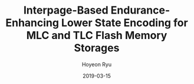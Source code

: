 ---
layout: publication_info  # FIXED! DO NOT CHANGE!
author: "Hoyeon Ryu"   # your name (do not specify the publication authors, please specify publication authors at "pub_authors")
title:  "Interpage-Based Endurance-Enhancing Lower State Encoding for MLC and TLC Flash Memory Storages"  # publication title
date:   2019-03-15  # publication date (not the blog posting date...)

description: |  # provide a brief explanation of your work!
    TBD

params:
    pub_authors:  # publication authors
        - "Wonyoung Lee"
        - "Mincheol Kang"
        - "Seokin Hong"
        - "Soontae Kim"
        - "/members/seokin_hong"

    pub_venue: "MICRO '52: Proceedings of the 52nd Annual IEEE/ACM International Symposium on Microarchitecture"  # full venue name (conference and journal name)

    pub_url: https://ieeexplore.ieee.org/abstract/document/8715674  # URL to get access to the publication (comment this line if you don't have publicaiton URL)
    pub_thumbnail: ""  # image of the thumbnail (comment this line if you don't have any thumbnail to reveal)

    pub_abstract: |  # abstract of your publication
        During the past decade, the endurance of NAND flash memory has severely deteriorated. The maximum number of program and erase cycles has fallen significantly with emerging of multilevel cell (MLC) and triple-level cell (TLC) technology, and scaling down of the cell size. Wear leveling is a general solution used to alleviate this issue; it enables cells to wear down evenly but it cannot actually mitigate the wearing of the cells. Accordingly, techniques are required to minimize the actual cell degradation. This paper proposes endurance-enhancing lower state encoding . The key insight leveraged by the proposed technique is the data pattern-related characteristic of MLC and TLC NAND flash memories, in which the lower the state of the cells, the lower the occurrence of wear out. Thus, our proposed scheme encodes input data to make the cell state as low as possible in consideration of interpage relation. As a result, the wear out of the memory cells can be minimized and their lifetime is improved by 62.7% in a file type and 43.0% in MySQL. Experimental results indicate that our scheme shows better lifetime improvement than other schemes in most cases.

    pub_keywords:  # keywords of your publication
        - Encoding
        - Electron traps
        - Flash memories
        - Error correction codes
        - Degradation
        - Substrates
        - Threshold voltage
        - Data storage systems
        - encoding
        - flash memories
        - reliability

    # Publication Classes: choose one of the class specified below (see more details at "config.yaml")
    #   - ACC : Accelerator
    #   - MS  : Memory System
    #   - CA  : Computer Architecture
    #   - OS  : Operating Systems
    #   - NDP : Near Data Processing / Processing In Memory
    pub_class: "MS"  # choose any class of the publication
---